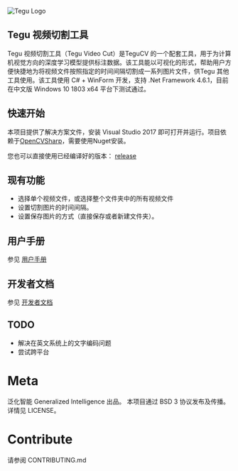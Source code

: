 ![Tegu Logo](https://s2.ax1x.com/2019/01/30/kl6rzF.jpg)
## Tegu 视频切割工具

Tegu 视频切割工具（Tegu Video Cut）是TeguCV 的一个配套工具，用于为计算机视觉方向的深度学习模型提供标注数据。该工具能以可视化的形式，帮助用户方便快捷地为将视频文件按照指定的时间间隔切割成一系列图片文件，供Tegu 其他工具使用。该工具使用 C# + WinForm 开发，支持 .Net Framework 4.6.1，目前在中文版 Windows 10 1803 x64 平台下测试通过。

## 快速开始
本项目提供了解决方案文件，安装 Visual Studio 2017 即可打开并运行。项目依赖于[OpenCVSharp](https://github.com/shimat/opencvsharp)，需要使用Nuget安装。

您也可以直接使用已经编译好的版本：
[release](https://github.com/generalized-intelligence/Tegu-VideoCutter/releases)



## 现有功能

* 选择单个视频文件，或选择整个文件夹中的所有视频文件
* 设置切割图片的时间间隔。
* 设置保存图片的方式（直接保存或者新建文件夹）。

## 用户手册

参见 [用户手册](http://www.giai.tech)

## 开发者文档

参见 [开发者文档](http://www.giai.tech)

## TODO

* 解决在英文系统上的文字编码问题
* 尝试跨平台

# Meta

泛化智能 Generalized Intelligence 出品。
本项目通过 BSD 3 协议发布及传播。详情见 LICENSE。

# Contribute

请参阅 CONTRIBUTING.md
